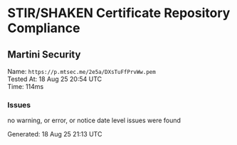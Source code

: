 # STIR/SHAKEN Certificate Repository Compliance

## Martini Security

Name: `https://p.mtsec.me/2e5a/DXsTuFfPrvWw.pem`\
Tested At: 18 Aug 25 20:54 UTC\
Time: 114ms

### Issues

no warning, or error, or notice date level issues were found

Generated: 18 Aug 25 21:13 UTC